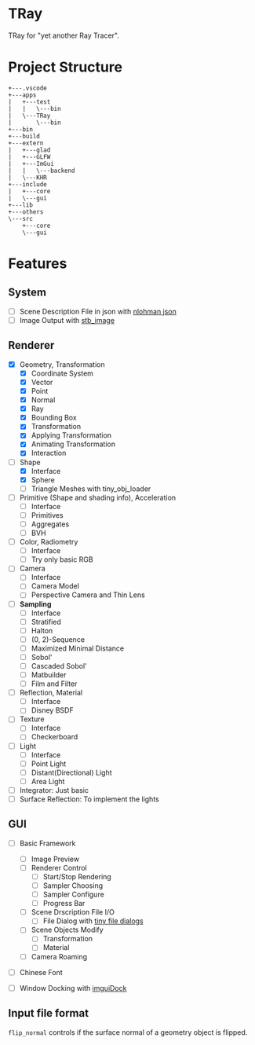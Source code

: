 # TRay

TRay for "yet another Ray Tracer".

# Project Structure

```text
+---.vscode
+---apps
|   +---test
|   |   \---bin
|   \---TRay
|       \---bin
+---bin
+---build
+---extern
|   +---glad
|   +---GLFW
|   +---ImGui
|   |   \---backend
|   \---KHR
+---include
|   +---core
|   \---gui
+---lib
+---others
\---src
    +---core
    \---gui
```

# Features

## System

- [ ] Scene Description File in json with [nlohman json](https://github.com/nlohmann/json)
- [ ] Image Output with [stb_image](https://github.com/nothings/stb)

## Renderer

- [x] Geometry, Transformation
  - [x] Coordinate System
  - [x] Vector
  - [x] Point
  - [x] Normal
  - [x] Ray
  - [x] Bounding Box
  - [x] Transformation
  - [x] Applying Transformation
  - [x] Animating Transformation
  - [x] Interaction
- [ ] Shape
  - [x] Interface
  - [x] Sphere
  - [ ] Triangle Meshes with tiny_obj_loader
- [ ] Primitive (Shape and shading info), Acceleration
  - [ ] Interface
  - [ ] Primitives
  - [ ] Aggregates
  - [ ] BVH
- [ ] Color, Radiometry
  - [ ] Interface
  - [ ] Try only basic RGB
- [ ] Camera
  - [ ] Interface
  - [ ] Camera Model
  - [ ] Perspective Camera and Thin Lens
- [ ] **Sampling**
  - [ ] Interface
  - [ ] Stratified
  - [ ] Halton
  - [ ] (0, 2)-Sequence
  - [ ] Maximized Minimal Distance
  - [ ] Sobol'
  - [ ] Cascaded Sobol'
  - [ ] Matbuilder
  - [ ] Film and Filter
- [ ] Reflection, Material
  - [ ] Interface
  - [ ] Disney BSDF
- [ ] Texture
  - [ ] Interface
  - [ ] Checkerboard
- [ ] Light
  - [ ] Interface
  - [ ] Point Light
  - [ ] Distant(Directional) Light
  - [ ] Area Light
- [ ] Integrator: Just basic
- [ ] Surface Reflection: To implement the lights

## GUI

- [ ] Basic Framework
  - [ ] Image Preview
  - [ ] Renderer Control
    - [ ] Start/Stop Rendering
    - [ ] Sampler Choosing
    - [ ] Sampler Configure
    - [ ] Progress Bar
  - [ ] Scene Drscription File I/O
    - [ ] File Dialog with [tiny file dialogs](https://sourceforge.net/projects/tinyfiledialogs/)
  - [ ] Scene Objects Modify
    - [ ] Transformation
    - [ ] Material
  - [ ] Camera Roaming
- [ ] Chinese Font
- [ ] Window Docking with [imguiDock](https://github.com/BentleyBlanks/imguiDock)


## Input file format

`flip_normal` controls if the surface normal of a geometry object is flipped.
